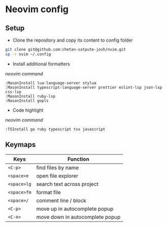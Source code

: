 # Neovim config

## Setup
- Clone the repository and copy its content to config folder
```sh
git clone git@github.com:chetan-satpute-josh/nvim.git
cp -r nvim ~/.config
```

- Install additional formatters

_neovim command_
```
:MasonInstall lua-language-server stylua
:MasonInstall typescript-language-server prettier eslint-lsp json-lsp css-lsp
:MasonInstall ruby-lsp
:MasonInstall gopls
```

- Code highlight

_neovim command_
```
:TSInstall go ruby typescript tsx javascript
```

## Keymaps
| Keys        | Function                        |
| ----------- | ------------------------------- |
| `<C-p>`     | find files by name              |
| `<space>e`  | open file explorer              |
| `<space>lg` | search text across project      |
| `<space>fm` | format file                     |
| `<space>/`  | comment line / block            |
| `<C-p>`     | move up in autocomplete popup   |
| `<C-n>`     | move down in autocomplete popup |
